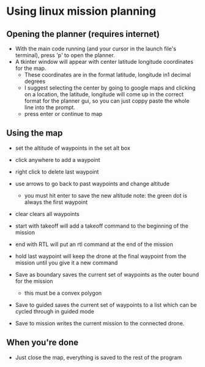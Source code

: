 # Using linux mission planning

## Opening the planner (requires internet)
- With the main code running (and your cursor in the launch file's terminal), press 'p' to open the planner.
- A tkinter window will appear with center latitude longitude coordinates for the map.
  - These coordinates are in the format latitude, longitude in1 decimal degrees
  - I suggest selecting the center by going to google maps and clicking on a location, the latitude, longitude will come up in the correct format for the planner gui, so you can just coppy paste the whole line into the prompt.
  - press enter or continue to map

## Using the map
- set the altitude of waypoints in the set alt box
- click anywhere to add a waypoint
- right click to delete last waypoint
- use arrows to go back to past waypoints and change altitude
  - you must hit enter to save the new altitude
note: the green dot is always the first waypoint

- clear clears all waypoints
- start with takeoff will add a takeoff command to the beginning of the mission
- end with RTL will put an rtl command at the end of the mission
- hold last waypoint will keep the drone at the final waypoint from the mission until you give it a new command

- Save as boundary saves the current set of waypoints as the outer bound for the mission
  - this must be a convex polygon
- Save to guided saves the current set of waypoints to a list which can be cycled through in guided mode
- Save to mission writes the current mission to the connected drone.

## When you're done
- Just close the map, everything is saved to the rest of the program
